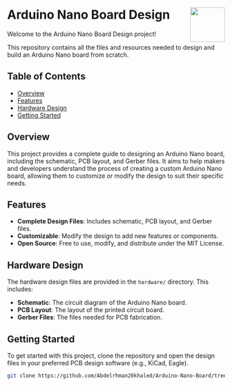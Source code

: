 # Arduino Nano Board Design <img src="https://skillicons.dev/icons?i=arduino" align="right" width="80">

Welcome to the Arduino Nano Board Design project! 

This repository contains all the files and resources needed to design and build an Arduino Nano board from scratch.

## Table of Contents

- [Overview](#overview)
- [Features](#features)
- [Hardware Design](#hardware-design)
- [Getting Started](#getting-started)

## Overview

This project provides a complete guide to designing an Arduino Nano board, including the schematic, PCB layout, and Gerber files. 
It aims to help makers and developers understand the process of creating a custom Arduino Nano board, allowing them to customize or modify the design to suit their specific needs.

## Features

- **Complete Design Files**: Includes schematic, PCB layout, and Gerber files.
- **Customizable**: Modify the design to add new features or components.
- **Open Source**: Free to use, modify, and distribute under the MIT License.

## Hardware Design

The hardware design files are provided in the `hardware/` directory. This includes:
- **Schematic**: The circuit diagram of the Arduino Nano board.
- **PCB Layout**: The layout of the printed circuit board.
- **Gerber Files**: The files needed for PCB fabrication.

## Getting Started

To get started with this project, clone the repository and open the design files in your preferred PCB design software (e.g., KiCad, Eagle).

```bash
git clone https://github.com/Abdelrhman20khaled/Arduino-Nano-Board/tree/main
